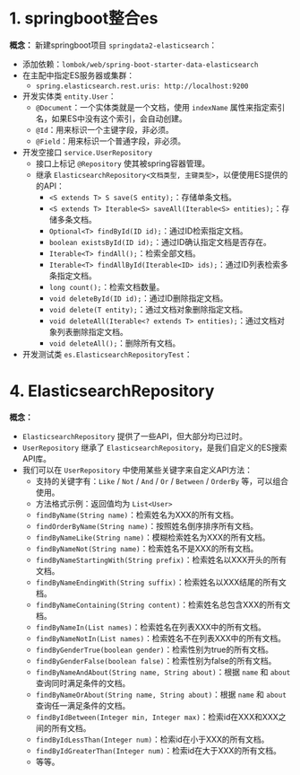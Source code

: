 # 1. springboot整合es

**概念：** 新建springboot项目 `springdata2-elasticsearch`：
- 添加依赖：`lombok/web/spring-boot-starter-data-elasticsearch`
- 在主配中指定ES服务器或集群：
    - `spring.elasticsearch.rest.uris: http://localhost:9200`
- 开发实体类 `entity.User`： 
    - `@Document`：一个实体类就是一个文档，使用 `indexName` 属性来指定索引名，如果ES中没有这个索引，会自动创建。
    - `@Id`：用来标识一个主键字段，非必须。
    - `@Field`：用来标识一个普通字段，非必须。
- 开发空接口 `service.UserRepository`
    - 接口上标记 `@Repository` 使其被spring容器管理。
    - 继承 `ElasticsearchRepository<文档类型, 主键类型>`，以便使用ES提供的的API：
        - `<S extends T> S save(S entity);`：存储单条文档。
        - `<S extends T> Iterable<S> saveAll(Iterable<S> entities);`：存储多条文档。
        - `Optional<T> findById(ID id);`：通过ID检索指定文档。
        - `boolean existsById(ID id);`：通过ID确认指定文档是否存在。
        - `Iterable<T> findAll();`：检索全部文档。
        - `Iterable<T> findAllById(Iterable<ID> ids);`：通过ID列表检索多条指定文档。
        - `long count();`：检索文档数量。
        - `void deleteById(ID id);`：通过ID删除指定文档。
        - `void delete(T entity);`：通过文档对象删除指定文档。
        - `void deleteAll(Iterable<? extends T> entities);`：通过文档对象列表删除指定文档。
        - `void deleteAll();`：删除所有文档。
- 开发测试类 `es.ElasticsearchRepositoryTest`：

# 4. ElasticsearchRepository

**概念：** 
- `ElasticsearchRepository` 提供了一些API，但大部分均已过时。
- `UserRepository` 继承了 `ElasticsearchRepository`，是我们自定义的ES搜索API库。
- 我们可以在 `UserRepository` 中使用某些关键字来自定义API方法：
    - 支持的关键字有：`Like` / `Not` / `And` / `Or` / `Between` / `OrderBy` 等，可以组合使用。
    - 方法格式示例：返回值均为 `List<User>`
    - `findByName(String name)`：检索姓名为XXX的所有文档。
    - `findOrderByName(String name)`：按照姓名倒序排序所有文档。
    - `findByNameLike(String name)`：模糊检索姓名为XXX的所有文档。
    - `findByNameNot(String name)`：检索姓名不是XXX的所有文档。
    - `findByNameStartingWith(String prefix)`：检索姓名以XXX开头的所有文档。
    - `findByNameEndingWith(String suffix)`：检索姓名以XXX结尾的所有文档。
    - `findByNameContaining(String content)`：检索姓名总包含XXX的所有文档。
    - `findByNameIn(List names)`：检索姓名在列表XXX中的所有文档。
    - `findByNameNotIn(List names)`：检索姓名不在列表XXX中的所有文档。
    - `findByGenderTrue(boolean gender)`：检索性别为true的所有文档。
    - `findByGenderFalse(boolean false)`：检索性别为false的所有文档。
    - `findByNameAndAbout(String name, String about)`：根据 `name` 和 `about` 查询同时满足条件的文档。
    - `findByNameOrAbout(String name, String about)`：根据 `name` 和 `about` 查询任一满足条件的文档。
    - `findByIdBetween(Integer min, Integer max)`：检索id在XXX和XXX之间的所有文档。
    - `findByIdLessThan(Integer num)`：检索id在小于XXX的所有文档。
    - `findByIdGreaterThan(Integer num)`：检索id在大于XXX的所有文档。
    - 等等。